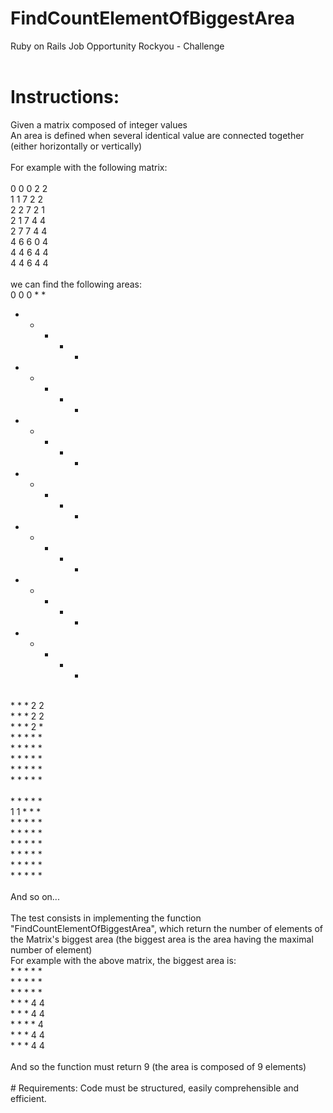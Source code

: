 # FindCountElementOfBiggestArea
Ruby on Rails Job Opportunity Rockyou - Challenge
<br><br>
# Instructions:
Given a matrix composed of integer values<br>
An area is defined when several identical value are connected together (either horizontally or vertically)
<br><br>
For example with the following matrix:
<br><br>
0  0  0  2  2<br>
1  1  7  2  2<br>
2  2  7  2  1<br>
2  1  7  4  4<br>
2  7  7  4  4<br>
4  6  6  0  4<br>
4  4  6  4  4<br>
4  4  6  4  4<br>
<br>
we can find the following areas:<br>
0  0  0  *  * <br>
*  *  *  *  * <br>
*  *  *  *  * <br>
*  *  *  *  * <br>
*  *  *  *  * <br>
*  *  *  *  * <br>
*  *  *  *  * <br>
*  *  *  *  * <br>
<br>
*  *  *  2  2 <br>
*  *  *  2  2 <br>
*  *  *  2  * <br>
*  *  *  *  * <br>
*  *  *  *  * <br>
*  *  *  *  * <br>
*  *  *  *  * <br>
*  *  *  *  * <br>
<br>
*  *  *  *  * <br>
1  1  *  *  * <br>
*  *  *  *  * <br>
*  *  *  *  * <br>
*  *  *  *  * <br>
*  *  *  *  * <br>
*  *  *  *  * <br>
*  *  *  *  * <br>
<br>
And so on...
<br><br>
The test consists in implementing the function "FindCountElementOfBiggestArea", which return the number of elements of the Matrix's biggest area (the biggest area is the area having the maximal number of element)<br>
For example with the above matrix, the biggest area is:<br>
*  *  *  *  * <br>
*  *  *  *  * <br>
*  *  *  *  * <br>
*  *  *  4  4 <br>
*  *  *  4  4 <br>
*  *  *  *  4 <br>
*  *  *  4  4 <br>
*  *  *  4  4 <br>
<br>
And so the function must return 9 (the area is composed of 9 elements)
<br><br>
# Requirements:
Code must be structured, easily comprehensible and efficient.
